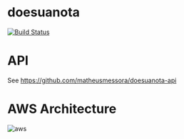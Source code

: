 # doesuanota

[![Build Status](https://travis-ci.org/matheusmessora/doesuanota-frontend.svg?branch=master)](https://travis-ci.org/matheusmessora/doesuanota-frontend)


# API

See https://github.com/matheusmessora/doesuanota-api


# AWS Architecture

![aws](
https://s3.amazonaws.com/doesuanota.com.br/img/cloudcraft+-+doesuanota-frontend+(2).png)